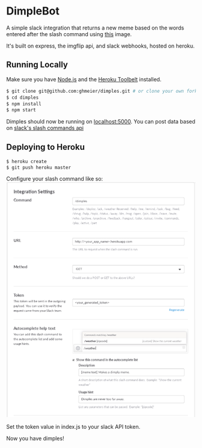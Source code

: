 # DimpleBot

A simple slack integration that returns a new meme based on the words entered after the slash command using [this](https://imgflip.com/memetemplate/42404825/Garret-Frolicking-Through-The-Grass) image.

It's built on express, the imgflip api, and slack webhooks, hosted on heroku.

## Running Locally

Make sure you have [Node.js](http://nodejs.org/) and the [Heroku Toolbelt](https://toolbelt.heroku.com/) installed.

```sh
$ git clone git@github.com:ghmeier/dimples.git # or clone your own fork
$ cd dimples
$ npm install
$ npm start
```

Dimples should now be running on [localhost:5000](http://localhost:5000/).
You can post data based on [slack's slash commands api](https://api.slack.com/slash-commands)

## Deploying to Heroku

```
$ heroku create
$ git push heroku master
```
Configure your slash command like so:
![Slack Config](https://raw.githubusercontent.com/ghmeier/dimples/master/images/slack_dimples.png)

Set the token value in index.js to your slack API token.

Now you have dimples!

